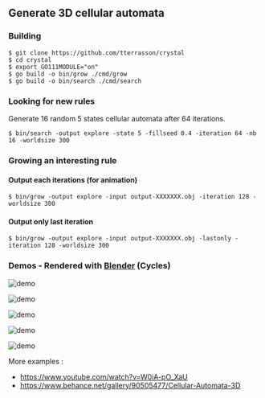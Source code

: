 ## Generate 3D cellular automata

### Building

```
$ git clone https://github.com/tterrasson/crystal
$ cd crystal
$ export GO111MODULE="on"
$ go build -o bin/grow ./cmd/grow
$ go build -o bin/search ./cmd/search
```

### Looking for new rules

Generate 16 random 5 states cellular automata after 64 iterations.

```
$ bin/search -output explore -state 5 -fillseed 0.4 -iteration 64 -nb 16 -worldsize 300
```

### Growing an interesting rule

#### Output each iterations (for animation)

```
$ bin/grow -output explore -input output-XXXXXXX.obj -iteration 128 -worldsize 300
```

#### Output only last iteration

```
$ bin/grow -output explore -input output-XXXXXXX.obj -lastonly -iteration 128 -worldsize 300
```

### Demos - Rendered with [Blender](https://www.blender.org/) (Cycles)

![demo](https://i.gyazo.com/48f9e3d10fca5472f4971fc672896717.png)

![demo](https://i.gyazo.com/99056ee4d79cba57a6073287c6187c8a.png)

![demo](https://media.giphy.com/media/L3L6fgN9HO6mj5AokY/giphy.gif)

![demo](https://media.giphy.com/media/ZG0yw17IqGS9yZOGo0/giphy.gif)

![demo](https://media.giphy.com/media/eMmgOUTYCJRZzGiwbb/giphy.gif)

More examples :
- https://www.youtube.com/watch?v=W0iA-pO_XaU
- https://www.behance.net/gallery/90505477/Cellular-Automata-3D